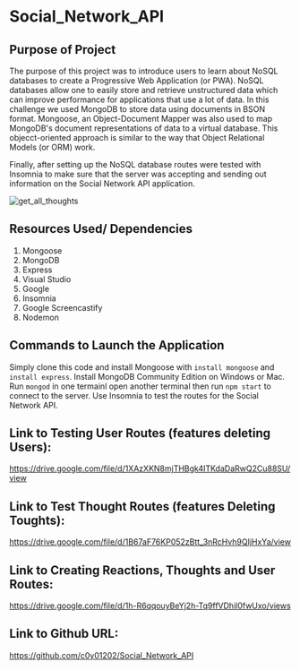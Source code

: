 
# Social_Network_API

## Purpose of Project

The purpose of this project was to introduce users to learn about NoSQL databases to create a Progressive Web Application (or PWA). NoSQL databases allow one to easily store and retrieve unstructured data which can improve performance for applications that use a lot of data. In this challenge we used MongoDB to store data using documents in BSON format. Mongoose, an Object-Document Mapper was also used to map MongoDB's document representations of data to a virtual database. This objecct-oriented approach is similar to the way that Object Relational Models (or ORM) work.

Finally, after setting up the NoSQL database routes were tested with Insomnia to make sure that the server was accepting and sending out information on the Social Network API application.

![get_all_thoughts](https://user-images.githubusercontent.com/97765679/172514006-3381bf38-843c-47ec-9176-1f7baf5dcb44.png)

## Resources Used/ Dependencies

1. Mongoose
2. MongoDB
3. Express
4. Visual Studio
5. Google
6. Insomnia
7. Google Screencastify
8. Nodemon

## Commands to Launch the Application

Simply clone this code and install Mongoose with `install mongoose` and `install express`. Install MongoDB Community Edition on Windows or Mac. Run `mongod` in one termainl open another terminal then run `npm start` to connect to the server. Use Insomnia to test the routes for the Social Network API.

## Link to Testing User Routes (features deleting Users):

https://drive.google.com/file/d/1XAzXKN8mjTHBgk4ITKdaDaRwQ2Cu88SU/view

## Link to Test Thought Routes (features Deleting Toughts):

https://drive.google.com/file/d/1B67aF76KP052zBtt_3nRcHvh9QIjHxYa/view

## Link to Creating Reactions, Thoughts and User Routes:

https://drive.google.com/file/d/1h-R6qqouyBeYj2h-Tq9ffVDhil0fwUxo/views


## Link to Github URL:

https://github.com/c0y01202/Social_Network_API
